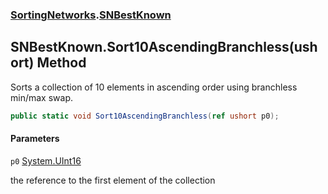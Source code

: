 ### [SortingNetworks](SortingNetworks.md 'SortingNetworks').[SNBestKnown](SortingNetworks.SNBestKnown.md 'SortingNetworks.SNBestKnown')

## SNBestKnown.Sort10AscendingBranchless(ushort) Method

Sorts a collection of 10 elements in ascending order using branchless min/max swap.

```csharp
public static void Sort10AscendingBranchless(ref ushort p0);
```
#### Parameters

<a name='SortingNetworks.SNBestKnown.Sort10AscendingBranchless(ushort).p0'></a>

`p0` [System.UInt16](https://docs.microsoft.com/en-us/dotnet/api/System.UInt16 'System.UInt16')

the reference to the first element of the collection